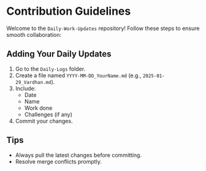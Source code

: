 # Contribution Guidelines

Welcome to the `Daily-Work-Updates` repository! Follow these steps to ensure smooth collaboration:

## Adding Your Daily Updates
1. Go to the `Daily-Logs` folder.
2. Create a file named `YYYY-MM-DD_YourName.md` (e.g., `2025-01-29_Vardhan.md`).
3. Include:
   - Date
   - Name
   - Work done
   - Challenges (if any)
4. Commit your changes.

## Tips
- Always pull the latest changes before committing.
- Resolve merge conflicts promptly.
